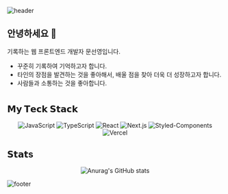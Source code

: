 ![header](https://capsule-render.vercel.app/api?type=Slice&color=F0953E&height=120&section=header)

## 안녕하세요 👋 
기록하는 웹 프론트엔드 개발자 문선영입니다.

- 꾸준히 기록하여 기억하고자 합니다.
- 타인의 장점을 발견하는 것을 좋아해서, 배울 점을 찾아 더욱 더 성장하고자 합니다.
- 사람들과 소통하는 것을 좋아합니다.


#
## 𝗠𝘆 𝗧𝗲𝗰𝗸 𝗦𝘁𝗮𝗰𝗸

<div align="center">
  
![JavaScript](https://img.shields.io/badge/JavaScript-F7DF1E?style=flat-square&logo=javascript&logoColor=white)
![TypeScript](https://img.shields.io/badge/-TypeScript-007ACC?style=flat-square&logo=typescript)
![React](https://img.shields.io/badge/React-61DAFB?style=flat-square&logo=react&logoColor=white)
![Next.js](https://img.shields.io/badge/Next.js-000000?style=flat-square&logo=next.js&logoColor=white)
![Styled-Components](https://img.shields.io/badge/Styled_Components-DB7093?style=flat-square&logo=styled-components&logoColor=white)
![Vercel](https://img.shields.io/badge/Vercel-000000?style=flat-square&logo=vercel&logoColor=white)
  
</div>



## 𝗦𝘁𝗮𝘁s
<div align="center">
  
![Anurag's GitHub stats](https://github-readme-stats.vercel.app/api?username=moonseonyeong&show_icons=true&theme=flag-india)
<!-- ![Top Langs](https://github-readme-stats.vercel.app/api/top-langs/?username=moonseonyeong&hide=TeX&layout=compact) -->
  
</div>


<!-- #
<p align="center"> -->

<!-- <a href="https://github.com/moonseonyeong" target="_blank"><img alt="moonseonyeong" src="https://badges.pufler.dev/visits/moonseonyeong/moonseonyeong?logo=GitHub&label=visits&color=success&logoColor=white&style=flat-square"/></a> -->
<!-- ![](https://komarev.com/ghpvc/?username=moonseonyeong&label=views&style=plastic&color=ff827f) -->
  
<!-- </p> -->


![footer](https://capsule-render.vercel.app/api?type=Slice&color=F0953E&height=120&section=footer)
